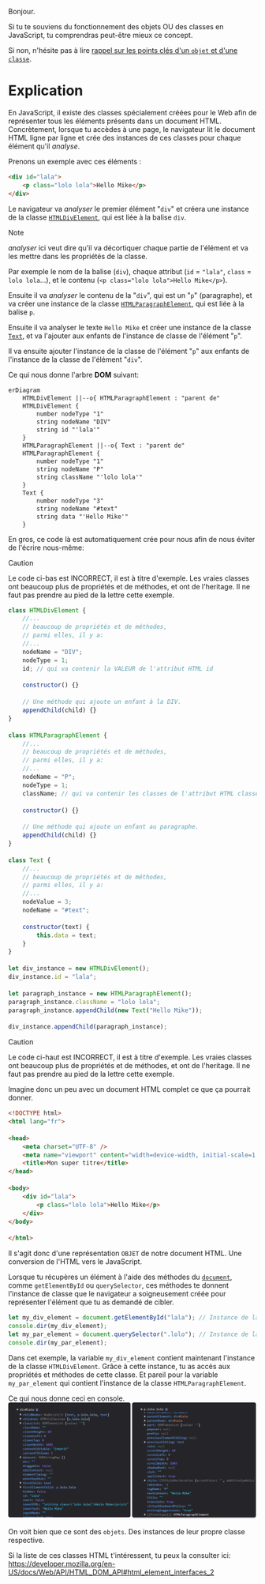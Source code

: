 Bonjour.

Si tu te souviens du fonctionnement des objets OU des classes en JavaScript, tu comprendras peut-être mieux ce concept.

Si non, n'hésite pas à lire [rappel sur les points clés d'un `objet` et d'une `classe`](../objects/highlights.md).

# Explication

En JavaScript, il existe des classes spécialement créées pour le Web afin de représenter tous les éléments présents dans
un document HTML. Concrètement, lorsque tu accèdes à une page, le navigateur lit le document HTML ligne par ligne et
crée des instances de ces classes pour chaque élément qu'il _analyse_.

Prenons un exemple avec ces éléments :

```html
<div id="lala">
	<p class="lolo lola">Hello Mike</p>
</div>
```

Le navigateur va _analyser_ le premier élément "`div`" et créera une instance de la classe
[`HTMLDivElement`](https://developer.mozilla.org/en-US/docs/Web/API/HTMLDivElement), qui est liée à la balise `div`.

> [!NOTE]
>
> _analyser_ ici veut dire qu'il va décortiquer chaque partie de l'élément et va les mettre dans les propriétés de la classe.
>
> Par exemple le nom de la balise (`div`), chaque attribut (`id` = `"lala"`, `class` = `lolo lola`...),
> et le contenu (`<p class="lolo lola">Hello Mike</p>`).

Ensuite il va _analyser_ le contenu de la "`div`", qui est un "`p`" (paragraphe), et va créer une instance de la classe
[`HTMLParagraphElement`](https://developer.mozilla.org/en-US/docs/Web/API/HTMLParagraphElement), qui est liée à la
balise `p`.

Ensuite il va analyser le texte `Hello Mike` et créer une instance de la classe
[`Text`](https://developer.mozilla.org/en-US/docs/Web/API/Text), et va l'ajouter aux enfants de l'instance de classe de
l'élément "`p`".

Il va ensuite ajouter l'instance de la classe de l'élément "`p`" aux enfants de l'instance de la classe de l'élément
"`div`".

Ce qui nous donne l'arbre **DOM** suivant:

```mermaid
erDiagram
	HTMLDivElement ||--o{ HTMLParagraphElement : "parent de"
	HTMLDivElement {
		number nodeType "1"
		string nodeName "DIV"
		string id "'lala'"
	}
	HTMLParagraphElement ||--o{ Text : "parent de"
	HTMLParagraphElement {
		number nodeType "1"
		string nodeName "P"
		string className "'lolo lola'"
	}
	Text {
		number nodeType "3"
		string nodeName "#text"
		string data "'Hello Mike'"
	}
```

En gros, ce code là est automatiquement crée pour nous afin de nous éviter de l'écrire nous-même:

> [!CAUTION]
>
> Le code ci-bas est INCORRECT, il est à titre d'exemple. Les vraies classes ont beaucoup plus de propriétés et de
> méthodes, et ont de l'heritage. Il ne faut pas prendre au pied de la lettre cette exemple.

```js
class HTMLDivElement {
	//...
	// beaucoup de propriétés et de méthodes,
	// parmi elles, il y a:
	//...
	nodeName = "DIV";
	nodeType = 1;
	id; // qui va contenir la VALEUR de l'attribut HTML id

	constructor() {}

	// Une méthode qui ajoute un enfant à la DIV.
	appendChild(child) {}
}

class HTMLParagraphElement {
	//...
	// beaucoup de propriétés et de méthodes,
	// parmi elles, il y a:
	//...
	nodeName = "P";
	nodeType = 1;
	className; // qui va contenir les classes de l'attribut HTML classes

	constructor() {}

	// Une méthode qui ajoute un enfant au paragraphe.
	appendChild(child) {}
}

class Text {
	//...
	// beaucoup de propriétés et de méthodes,
	// parmi elles, il y a:
	//...
	nodeValue = 3;
	nodeName = "#text";

	constructor(text) {
		this.data = text;
	}
}

let div_instance = new HTMLDivElement();
div_instance.id = "lala";

let paragraph_instance = new HTMLParagraphElement();
paragraph_instance.className = "lolo lola";
paragraph_instance.appendChild(new Text("Hello Mike"));

div_instance.appendChild(paragraph_instance);
```

> [!CAUTION]
>
> Le code ci-haut est INCORRECT, il est à titre d'exemple. Les vraies classes ont beaucoup plus de propriétés et de
> méthodes, et ont de l'heritage. Il ne faut pas prendre au pied de la lettre cette exemple.

Imagine donc un peu avec un document HTML complet ce que ça pourrait donner.

```html
<!DOCTYPE html>
<html lang="fr">

<head>
	<meta charset="UTF-8" />
	<meta name="viewport" content="width=device-width, initial-scale=1.0" />
	<title>Mon super titre</title>
</head>

<body>
	<div id="lala">
		<p class="lolo lola">Hello Mike</p>
	</div>
</body>

</html>
```

Il s'agit donc d'une représentation `OBJET` de notre document HTML. Une conversion de l'HTML vers le JavaScript.

Lorsque tu récupères un élément à l'aide des méthodes du
[`document`](https://developer.mozilla.org/en-US/docs/Web/API/Document), comme `getElementById` ou `querySelector`, ces
méthodes te donnent l'instance de classe que le navigateur a soigneusement créée pour représenter l'élément que tu as
demandé de cibler.

```js
let my_div_element = document.getElementById("lala"); // Instance de la classe HTMLDivElement
console.dir(my_div_element);
let my_par_element = document.querySelector(".lolo"); // Instance de la classe HTMLParagraphElement
console.dir(my_par_element);
```

Dans cet exemple, la variable `my_div_element` contient maintenant l'instance de la classe `HTMLDivElement`. Grâce à
cette instance, tu as accès aux propriétés et méthodes de cette classe. Et pareil pour la variable `my_par_element` qui contient l'instance de la classe `HTMLParagraphElement`.

Ce qui nous donne ceci en console.
![Exemple ci-haut](dom-element.png)

On voit bien que ce sont des `objets`. Des instances de leur propre classe respective.

Si la liste de ces classes HTML t'intéressent, tu peux la consulter ici: https://developer.mozilla.org/en-US/docs/Web/API/HTML_DOM_API#html_element_interfaces_2
